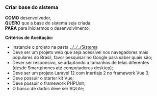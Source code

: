 ### Criar base do sistema

**COMO** desenvolvedor,    
**QUERO** que a base do sistema seja criada,  
**PARA** para iniciarmos o desenvolvimento;   

**Critérios de Aceitação:**
- Instancie o projeto na pasta [../../../Sistema]()
- Deve ser um projeto web que seja acessível nos navegadores mais populares do Brasil, favor pesquisar no Google para saber quais são;
- Dever ser responsivo, se adaptando a tamanhos de telas diferentes (desde Smartphones até computadores desktop);
- Deve ser um projeto Laravel 12 com Inertiajs 2 no framework Vue 3;
- Deve possuir o starter kit Vue;
- Deve possuir o framework PHPUnit;
- O banco de dados deve ser SQLite;